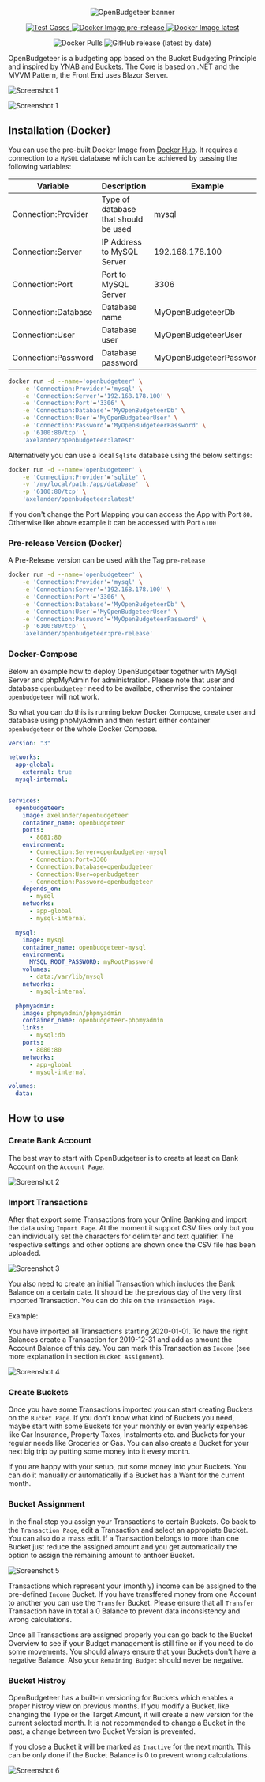 <p align="center">
    <img alt="OpenBudgeteer banner" src="https://github.com/TheAxelander/OpenBudgeteer/blob/master/assets/banner.png?raw=true">
</p>

<p align="center">
    <a href="https://github.com/TheAxelander/OpenBudgeteer/actions/workflows/test-cases.yml">
        <img alt="Test Cases" src="https://github.com/TheAxelander/OpenBudgeteer/actions/workflows/test-cases.yml/badge.svg">
    </a>
    <a href="https://github.com/TheAxelander/OpenBudgeteer/actions/workflows/docker-image-pre-release.yml">
        <img alt="Docker Image pre-release" src="https://github.com/TheAxelander/OpenBudgeteer/actions/workflows/docker-image-pre-release.yml/badge.svg">
    </a>
    <a href="https://github.com/TheAxelander/OpenBudgeteer/actions/workflows/docker-image-master.yml">
        <img alt="Docker Image latest" src="https://github.com/TheAxelander/OpenBudgeteer/actions/workflows/docker-image-master.yml/badge.svg">
    </a>
</p>
<p align="center">
    <img alt="Docker Pulls" src="https://img.shields.io/docker/pulls/axelander/openbudgeteer">
    <img alt="GitHub release (latest by date)" src="https://img.shields.io/github/v/release/theaxelander/openbudgeteer">
</p>

OpenBudgeteer is a budgeting app based on the Bucket Budgeting Principle and inspired by [YNAB](https://www.youneedabudget.com) and [Buckets](https://www.budgetwithbuckets.com). The Core is based on .NET and the MVVM Pattern, the Front End uses Blazor Server.

![Screenshot 1](assets/screenshot1.png)

![Screenshot 1](assets/screenshot1.png)

## Installation (Docker)

You can use the pre-built Docker Image from [Docker Hub](https://hub.docker.com/r/axelander/openbudgeteer). It requires a connection to a `MySQL` database which can be achieved by passing the following variables:

| Variable | Description | Example |
| --- | --- | --- |
| Connection:Provider | Type of database that should be used | mysql |
| Connection:Server | IP Address to MySQL Server | 192.168.178.100 |
| Connection:Port| Port to MySQL Server | 3306 |
| Connection:Database | Database name | MyOpenBudgeteerDb |
| Connection:User | Database user | MyOpenBudgeteerUser |
| Connection:Password | Database password | MyOpenBudgeteerPassword |

```bash
docker run -d --name='openbudgeteer' \
    -e 'Connection:Provider'='mysql' \
    -e 'Connection:Server'='192.168.178.100' \
    -e 'Connection:Port'='3306' \
    -e 'Connection:Database'='MyOpenBudgeteerDb' \
    -e 'Connection:User'='MyOpenBudgeteerUser' \
    -e 'Connection:Password'='MyOpenBudgeteerPassword' \
    -p '6100:80/tcp' \
    'axelander/openbudgeteer:latest'
```

Alternatively you can use a local `Sqlite` database using the below settings:

```bash
docker run -d --name='openbudgeteer' \
    -e 'Connection:Provider'='sqlite' \
    -v '/my/local/path:/app/database'  \
    -p '6100:80/tcp' \
    'axelander/openbudgeteer:latest'
```
If you don't change the Port Mapping you can access the App with Port `80`. Otherwise like above example it can be accessed with Port `6100`

### Pre-release Version (Docker)

A Pre-Release version can be used with the Tag `pre-release`

```bash
docker run -d --name='openbudgeteer' \
    -e 'Connection:Provider'='mysql' \
    -e 'Connection:Server'='192.168.178.100' \
    -e 'Connection:Port'='3306' \
    -e 'Connection:Database'='MyOpenBudgeteerDb' \
    -e 'Connection:User'='MyOpenBudgeteerUser' \
    -e 'Connection:Password'='MyOpenBudgeteerPassword' \
    -p '6100:80/tcp' \
    'axelander/openbudgeteer:pre-release'
```

### Docker-Compose

Below an example how to deploy OpenBudgeteer together with MySql Server and phpMyAdmin for administration. Please note that user and database `openbudgeteer` need to be availabe, otherwise the container `openbudgeteer` will not work.

So what you can do this is running below Docker Compose, create user and database using phpMyAdmin and then restart either container `openbudgeteer` or the whole Docker Compose.

```yml
version: "3"

networks:
  app-global:
    external: true
  mysql-internal:


services:
  openbudgeteer:
    image: axelander/openbudgeteer
    container_name: openbudgeteer
    ports:
      - 8081:80
    environment:
      - Connection:Server=openbudgeteer-mysql
      - Connection:Port=3306
      - Connection:Database=openbudgeteer
      - Connection:User=openbudgeteer
      - Connection:Password=openbudgeteer
    depends_on:
      - mysql
    networks:
      - app-global
      - mysql-internal

  mysql:
    image: mysql
    container_name: openbudgeteer-mysql
    environment:
      MYSQL_ROOT_PASSWORD: myRootPassword
    volumes:
      - data:/var/lib/mysql
    networks:
      - mysql-internal

  phpmyadmin:
    image: phpmyadmin/phpmyadmin
    container_name: openbudgeteer-phpmyadmin
    links:
      - mysql:db
    ports:
      - 8080:80
    networks:
      - app-global
      - mysql-internal

volumes:
  data:
```

## How to use

### Create Bank Account

The best way to start with OpenBudgeteer is to create at least on Bank Account on the `Account Page`.

![Screenshot 2](assets/screenshot2.png)

### Import Transactions

After that export some Transactions from your Online Banking and import the data using `Import Page`. At the moment it support CSV files only but you can individually set the characters for delimiter and text qualifier. The respective settings and other options are shown once the CSV file has been uploaded.

![Screenshot 3](assets/screenshot3.png)

You also need to create an initial Transaction which includes the Bank Balance on a certain date. It should be the previous day of the very first imported Transaction. You can do this on the `Transaction Page`.

Example:

You have imported all Transactions starting 2020-01-01. To have the right Balances create a Transaction for 2019-12-31 and add as amount the Account Balance of this day. You can mark this Transaction as `Income` (see more explanation in section `Bucket Assignment`).

![Screenshot 4](assets/screenshot4.png)

### Create Buckets

Once you have some Transactions imported you can start creating Buckets on the `Bucket Page`. If you don't know what kind of Buckets you need, maybe start with some Buckets for your monthly or even yearly expenses like Car Insurance, Property Taxes, Instalments etc. and Buckets for your regular needs like Groceries or Gas. You can also create a Bucket for your next big trip by putting some money into it every month.

If you are happy with your setup, put some money into your Buckets. You can do it manually or automatically if a Bucket has a Want for the current month.

### Bucket Assignment

In the final step you assign your Transactions to certain Buckets. Go back to the `Transaction Page`, edit a Transaction and select an appropiate Bucket. You can also do a mass edit. If a Transaction belongs to more than one Bucket just reduce the assigned amount and you get automatically the option to assign the remaining amount to anthoer Bucket.

![Screenshot 5](assets/screenshot5.png)

Transactions which represent your (monthly) income can be assigned to the pre-defined `Income` Bucket. If you have transffered money from one Account to another you can use the `Transfer` Bucket. Please ensure that all `Transfer` Transaction have in total a 0 Balance to prevent data inconsistency and wrong calculations.

Once all Transactions are assigned properly you can go back to the Bucket Overview to see if your Budget management is still fine or if you need to do some movements. You should always ensure that your Buckets don't have a negative Balance. Also your `Remaining Budget` should never be negative.

### Bucket Histroy

OpenBudgeteer has a built-in versioning for Buckets which enables a proper histroy view on previous months. If you modify a Bucket, like changing the Type or the Target Amount, it will create a new version for the current selected month. It is not recommended to change a Bucket in the past, a change between two Bucket Version is prevented.

If you close a Bucket it will be marked as `Inactive` for the next month. This can be only done if the Bucket Balance is 0 to prevent wrong calculations.

![Screenshot 6](assets/screenshot6.png)
